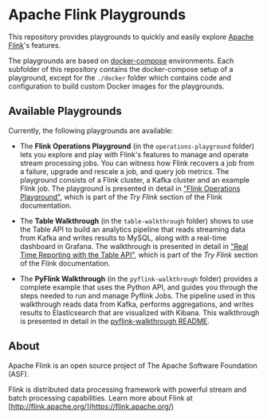 # Apache Flink Playgrounds

This repository provides playgrounds to quickly and easily explore [Apache Flink](https://flink.apache.org)'s features.

The playgrounds are based on [docker-compose](https://docs.docker.com/compose/) environments.
Each subfolder of this repository contains the docker-compose setup of a playground, except for the `./docker` folder which contains code and configuration to build custom Docker images for the playgrounds.

## Available Playgrounds

Currently, the following playgrounds are available:

* The **Flink Operations Playground** (in the `operations-playground` folder) lets you explore and play with Flink's features to manage and operate stream processing jobs. You can witness how Flink recovers a job from a failure, upgrade and rescale a job, and query job metrics. The playground consists of a Flink cluster, a Kafka cluster and an example 
Flink job. The playground is presented in detail in
["Flink Operations Playground"](https://ci.apache.org/projects/flink/flink-docs-release-1.15/docs/try-flink/flink-operations-playground), which is part of the _Try Flink_ section of the Flink documentation.

* The **Table Walkthrough** (in the `table-walkthrough` folder) shows to use the Table API to build an analytics pipeline that reads streaming data from Kafka and writes results to MySQL, along with a real-time dashboard in Grafana. The walkthrough is presented in detail in ["Real Time Reporting with the Table API"](https://ci.apache.org/projects/flink/flink-docs-release-1.15/docs/try-flink/table_api), which is part of the _Try Flink_ section of the Flink documentation.

* The **PyFlink Walkthrough** (in the `pyflink-walkthrough` folder) provides a complete example that uses the Python API, and guides you through the steps needed to run and manage Pyflink Jobs. The pipeline used in this walkthrough reads data from Kafka, performs aggregations, and writes results to Elasticsearch that are visualized with Kibana. This walkthrough is presented in detail in the [pyflink-walkthrough README](pyflink-walkthrough).

## About

Apache Flink is an open source project of The Apache Software Foundation (ASF).

Flink is distributed data processing framework with powerful stream and batch processing capabilities.
Learn more about Flink at [http://flink.apache.org/](https://flink.apache.org/)
